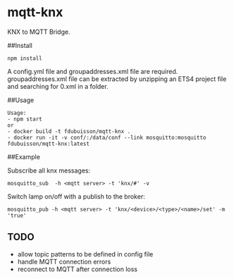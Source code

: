 # mqtt-knx

KNX to MQTT Bridge.

##Install

    npm install

A config.yml file and groupaddresses.xml file are required. groupaddresses.xml file can be extracted by unzipping an ETS4 project file and searching for 0.xml in a folder.

##Usage

    Usage: 
    - npm start
    or
    - docker build -t fdubuisson/mqtt-knx .
    - docker run -it -v conf/:/data/conf --link mosquitto:mosquitto fdubuisson/mqtt-knx:latest
##Example

Subscribe all knx messages:

    mosquitto_sub  -h <mqtt server> -t 'knx/#' -v

Switch lamp on/off with a publish to the broker:

    mosquitto_pub -h <mqtt server> -t 'knx/<device>/<type>/<name>/set' -m 'true'
    
## TODO
- allow topic patterns to be defined in config file
- handle MQTT connection errors
- reconnect to MQTT after connection loss
